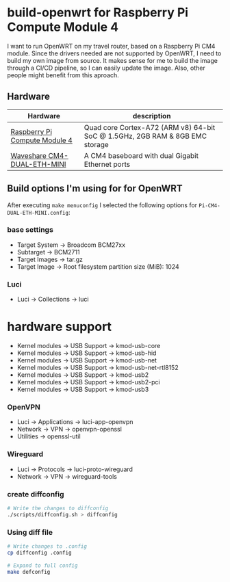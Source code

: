 # build-openwrt for Raspberry Pi Compute Module 4

I want to run OpenWRT on my travel router, based on a Raspberry Pi CM4 module.
Since the drivers needed are not supported by OpenWRT, I need to build my own image from source.
It makes sense for me to build the image through a CI/CD pipeline, so I can easily update the image.
Also, other people might benefit from this aproach.

## Hardware

| Hardware                                                                                                               | description                                                                  |
| ---------------------------------------------------------------------------------------------------------------------- | ---------------------------------------------------------------------------- |
| [Raspberry Pi Compute Module 4](https://www.raspberrypi.com/products/compute-module-4/?variant=raspberry-pi-cm4002008) | Quad core Cortex-A72 (ARM v8) 64-bit SoC @ 1.5GHz, 2GB RAM & 8GB EMC storage |
| [Waveshare CM4-DUAL-ETH-MINI](https://www.waveshare.com/wiki/CM4-DUAL-ETH-MINI/)                                       | A CM4 baseboard with dual Gigabit Ethernet ports                             |


## Build options I'm using for for OpenWRT

After executing `make menuconfig` I selected the following options for `Pi-CM4-DUAL-ETH-MINI.config`:

### base settings
- Target System -> Broadcom BCM27xx
- Subtarget -> BCM2711
- Target Images -> tar.gz
- Target Image -> Root filesystem partition size (MiB): 1024

### Luci
- Luci -> Collections -> luci

# hardware support
- Kernel modules -> USB Support -> kmod-usb-core
- Kernel modules -> USB Support -> kmod-usb-hid
- Kernel modules -> USB Support -> kmod-usb-net
- Kernel modules -> USB Support -> kmod-usb-net-rtl8152
- Kernel modules -> USB Support -> kmod-usb2
- Kernel modules -> USB Support -> kmod-usb2-pci
- Kernel modules -> USB Support -> kmod-usb3

### OpenVPN
- Luci -> Applications -> luci-app-openvpn
- Network -> VPN -> openvpn-openssl
- Utilities -> openssl-util

### Wireguard            
- Luci -> Protocols -> luci-proto-wireguard
- Network -> VPN -> wireguard-tools

### create diffconfig

```bash
# Write the changes to diffconfig
./scripts/diffconfig.sh > diffconfig
```

### Using diff file

```bash
# Write changes to .config
cp diffconfig .config
 
# Expand to full config
make defconfig
```
